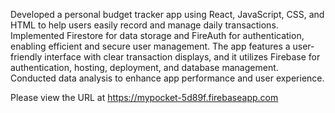 Developed a personal budget tracker app using React, JavaScript, CSS, and HTML to help users easily record and manage daily transactions. Implemented Firestore for data storage and FireAuth for authentication, enabling efficient and secure user management. The app features a user-friendly interface with clear transaction displays, and it utilizes Firebase for authentication, hosting, deployment, and database management. Conducted data analysis to enhance app performance and user experience.



Please view the URL at https://mypocket-5d89f.firebaseapp.com
